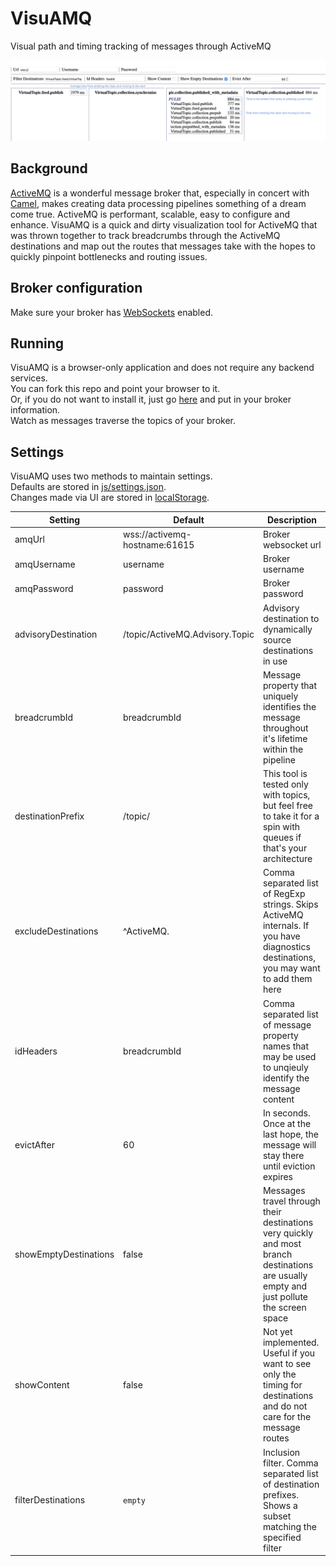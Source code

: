 # VisuAMQ
Visual path and timing tracking of messages through ActiveMQ 

![VisuAMQ Legend](img/VisuAMQ_legend.jpg)
## Background
[ActiveMQ](https://activemq.apache.org) is a wonderful message broker that, especially in concert with [Camel](https://camel.apache.org), makes creating data processing pipelines something of a dream come true. ActiveMQ is performant, scalable, easy to configure and enhance. VisuAMQ is a quick and dirty visualization tool for ActiveMQ that was thrown together to track breadcrumbs through the ActiveMQ destinations and map out the routes that messages take with the hopes to quickly pinpoint bottlenecks and routing issues. 

## Broker configuration
Make sure your broker has [WebSockets](https://activemq.apache.org/websockets) enabled.

## Running
VisuAMQ is a browser-only application and does not require any backend services.  
You can fork this repo and point your browser to it.  
Or, if you do not want to install it, just go [here](https://maxfortun.github.io/visuamq/) and put in your broker information.  
Watch as messages traverse the topics of your broker.  

## Settings
VisuAMQ uses two methods to maintain settings.  
Defaults are stored in [js/settings.json](js/settings.json).  
Changes made via UI are stored in [localStorage](https://developer.mozilla.org/en-US/docs/Web/API/Window/localStorage).  

| Setting | Default | Description 
|---|---|---
| amqUrl | wss://activemq-hostname:61615 | Broker websocket url 
| amqUsername | username | Broker username
| amqPassword | password | Broker password
| advisoryDestination | /topic/ActiveMQ.Advisory.Topic | Advisory destination to dynamically source destinations in use
| breadcrumbId | breadcrumbId | Message property that uniquely identifies the message throughout it's lifetime within the pipeline
| destinationPrefix | /topic/ | This tool is tested only with topics, but feel free to take it for a spin with queues if that's your architecture
| excludeDestinations | ^ActiveMQ\. | Comma separated list of RegExp strings. Skips ActiveMQ internals. If you have diagnostics destinations, you may want to add them here
| idHeaders | breadcrumbId | Comma separated list of message property names that may be used to unqieuly identify the message content  
| evictAfter | 60 | In seconds. Once at the last hope, the message will stay there until eviction expires
| showEmptyDestinations | false | Messages travel through their destinations very quickly and most branch destinations are usually empty and just pollute the screen space
| showContent | false | Not yet implemented. Useful if you want to see only the timing for destinations and do not care for the message routes
| filterDestinations | `empty` | Inclusion filter. Comma separated list of destination prefixes. Shows a subset matching the specified filter




